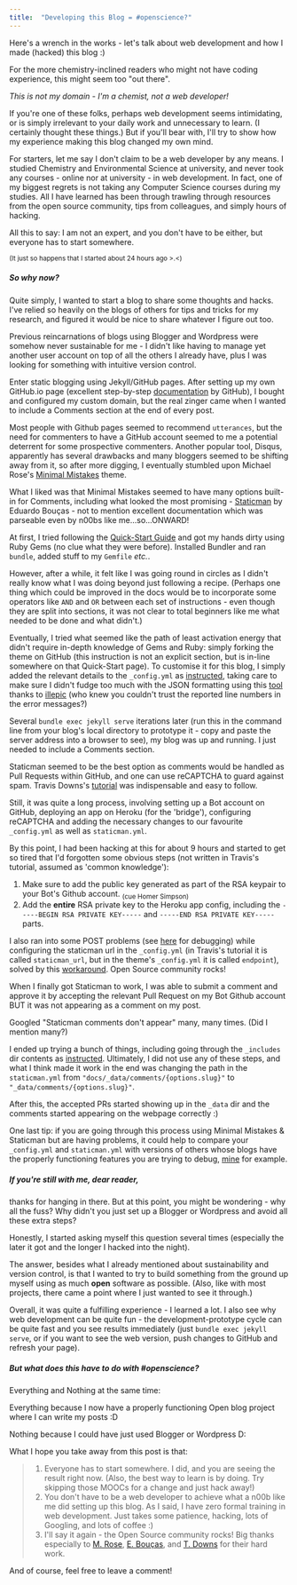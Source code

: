 ```yaml
---
title:  "Developing this Blog = #openscience?"
---
```


Here's a wrench in the works - let's talk about web development and how I made (hacked) this blog :)

For the more chemistry-inclined readers who might not have coding experience, this might seem too "out there".

*This is not my domain - I'm a chemist, not a web developer!*

If you're one of these folks, perhaps web development seems intimidating, or is simply irrelevant to your daily work and unnecessary to learn. (I certainly thought these things.) But if you'll bear with, I'll try to show how my experience making this blog changed my own mind.

For starters, let me say I don't claim to be a web developer by any means. I studied Chemistry and Environmental Science at university, and never took any courses - online nor at university - in web development. In fact, one of my biggest regrets is not taking any Computer Science courses during my studies. All I have learned has been through trawling through resources from the open source community, tips from colleagues, and simply hours of hacking. 

All this to say: I am not an expert, and you don't have to be either, but everyone has to start somewhere. 

<sub>(It just so happens that I started about 24 hours ago >.<)</sub>

##### So why now? 

Quite simply, I wanted to start a blog to share some thoughts and hacks. I've relied so heavily on the blogs of others for tips and tricks for my research, and figured it would be nice to share whatever I figure out too. 

Previous reincarnations of blogs using Blogger and Wordpress were somehow never sustainable for me - I didn't like having to manage yet another user account on top of all the others I already have, plus I was looking for something with intuitive version control. 

Enter static blogging using Jekyll/GitHub pages. After setting up my own GitHub.io page (excellent step-by-step [documentation](https://docs.github.com/en/free-pro-team@latest/github/working-with-github-pages) by GitHub), I bought and configured my custom domain, but the real zinger came when I wanted to include a Comments section at the end of every post.  

Most people with Github pages seemed to recommend `utterances`, but the need for commenters to have a GitHub account seemed to me a potential deterrent for some prospective commenters. Another popular tool, Disqus, apparently has several drawbacks and many bloggers seemed to be shifting away from it, so after more digging, I eventually stumbled upon Michael Rose's [Minimal Mistakes](https://mmistakes.github.io/minimal-mistakes/) theme. 

What I liked was that Minimal Mistakes seemed to have many options built-in for Comments, including what looked the most promising - [Staticman](https://staticman.net/) by Eduardo Bouças  - not to mention excellent documentation which was parseable even by n00bs like me...so...ONWARD!

At first, I tried following the [Quick-Start Guide](https://mmistakes.github.io/minimal-mistakes/docs/quick-start-guide/) and got my hands dirty using Ruby Gems (no clue what they were before). Installed Bundler and ran `bundle`, added stuff to my `Gemfile` *etc.*. 

However, after a while, it felt like I was going round in circles as I didn't really know what I was doing beyond just following a recipe. (Perhaps one thing which could be improved in the docs would be to incorporate some operators like `AND` and `OR` between each set of instructions - even though they are split into sections, it was not clear to total beginners like me what needed to be done and what didn't.)

Eventually, I tried what seemed like the path of least activation energy that didn't require in-depth knowledge of Gems and Ruby: simply forking the theme on GitHub (this instruction is not an explicit section, but is in-line somewhere on that Quick-Start page). To customise it for this blog, I simply added the relevant details to the `_config.yml` as [instructed](https://mmistakes.github.io/minimal-mistakes/docs/configuration/#static-based-comments-via-staticman), taking care to make sure I didn't fudge too much with the JSON formatting using this [tool](https://jsonformatter.org/yaml-formatter) thanks to [illepic](https://github.com/ruby/psych/issues/190#issuecomment-162658663) (who knew you couldn't trust the reported line numbers in the error messages?)

Several `bundle exec jekyll serve` iterations later (run this in the command line from your blog's local directory to prototype it - copy and paste the server address into a browser to see), my blog was up and running. I just needed to include a Comments section.

Staticman seemed to be the best option as comments would be handled as Pull Requests within GitHub, and one can use reCAPTCHA to guard against spam. Travis Downs's [tutorial](https://travisdowns.github.io/blog/2020/02/05/now-with-comments.html#integrate-comments-into-site) was indispensable and easy to follow. 

Still, it was quite a long process, involving setting up a Bot account on GitHub, deploying an app on Heroku (for the 'bridge'), configuring reCAPTCHA and adding the necessary changes to  our favourite `_config.yml` as well as `staticman.yml`.

By this point, I had been hacking at this for about 9 hours and started to get so tired that I'd forgotten some obvious steps (not written in Travis's tutorial, assumed as 'common knowledge'):

1. Make sure to add the public key generated as part of the RSA keypair to your Bot's Github account. <sub>(cue Homer Simpson)</sub>
2. Add the **entire** RSA private key to the Heroku app config, including the `-----BEGIN RSA PRIVATE KEY-----` and `-----END RSA PRIVATE KEY-----` parts. 

I also ran into some POST problems (see [here](https://vincenttam.gitlab.io/post/2018-12-25-staticman-repo-setup-errors/) for debugging) while configuring the staticman url in the `_config.yml` (in Travis's tutorial it is called `staticman_url`, but in the theme's `_config.yml` it is called `endpoint`), solved by this [workaround](https://github.com/mmistakes/minimal-mistakes/issues/2386#issue-557036832). Open Source community rocks!

When I finally got Staticman to work, I was able to submit a comment and approve it by accepting the relevant Pull Request on my Bot Github account BUT it was not appearing as a comment on my post. 

Googled "Staticman comments don't appear" many, many times. (Did I mention many?)

I ended up trying a bunch of things, including going through the `_includes` dir contents as [instructed](https://travisdowns.github.io/blog/2020/02/05/now-with-comments.html#markdown-part). Ultimately, I did not use any of these steps, and what I think made it work in the end was changing the path in the `staticman.yml` from `"docs/_data/comments/{options.slug}"` to `"_data/comments/{options.slug}"`. 

After this, the accepted PRs started showing up in the `_data` dir and the comments started appearing on the webpage correctly :) 

One last tip: if you are going through this process using Minimal Mistakes & Staticman but are having problems, it could help to compare your `_config.yml` and `staticman.yml` with versions of others whose blogs have the properly functioning features you are trying to debug, [mine](https://github.com/adelenelai/green_cheminformatics) for example.

##### If you're still with me, dear reader,
thanks for hanging in there. But at this point, you might be wondering - why all the fuss? Why didn't you just set up a Blogger or Wordpress and avoid all these extra steps? 

Honestly, I started asking myself this question several times (especially the later it got and the longer I hacked into the night). 

The answer, besides what I already mentioned about sustainability and version control, is that I wanted to try to build something from the ground up myself using as much **open** software as possible. (Also, like with most projects, there came a point where I just wanted to see it through.) 

Overall, it was quite a fulfilling experience - I learned a lot. I also see why web development can be quite fun - the development-prototype cycle can be quite fast and you see results immediately (just `bundle exec jekyll serve`, or if you want to see the web version, push changes to GitHub and refresh your page).

##### But what does this have to do with #openscience?

Everything and Nothing at the same time:

Everything because I now have a properly functioning Open blog project where I can write my posts :D

Nothing because I could have just used Blogger or Wordpress D:

What I hope you take away from this post is that:

> 1. Everyone has to start somewhere. I did, and you are seeing the result right now. (Also, the best way to learn is by doing. Try skipping those MOOCs for a change and just hack away!)
> 2. You don't have to be a web developer to achieve what a n00b like me did setting up this blog. As I said, I have zero formal training in web development. Just takes some patience, hacking, lots of Googling, and lots of coffee :) 
> 3. I'll say it again - the Open Source community rocks! Big thanks especially to  [M. Rose](https://mmistakes.github.io/minimal-mistakes/), [E. Bouças](https://staticman.net/), and [T. Downs](https://travisdowns.github.io/blog/2020/02/05/now-with-comments.html#integrate-comments-into-site) for their hard work.

And of course, feel free to leave a comment!

<!-- [![Hits](https://hits.seeyoufarm.com/api/count/incr/badge.svg?url=https%3A%2F%2Fadelenel.ai%2Fblogdev%2F&count_bg=%23609C2A&title_bg=%23555555&icon=&icon_color=%23E7E7E7&title=hits&edge_flat=false)](https://hits.seeyoufarm.com) -->













